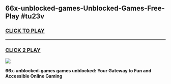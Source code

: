 
## 66x-unblocked-games-Unblocked-Games-Free-Play #tu23v
<h3>
<a href="https://us.freeplayer.one?title=66x-unblocked-games&ref=9M">CLICK TO PLAY</a></h3>
<hr>

<h3>
<a href="https://us.freeplayer.one?title=66x-unblocked-games&ref=9M">CLICK 2 PLAY</a>
  
</h3>

<a href="https://us.freeplayer.one?title=66x-unblocked-games&ref=9M"><img src="https://clearcache.store/games.png"></a>


**66x-unblocked-games games unblocked: Your Gateway to Fun and Accessible Online Gaming**
